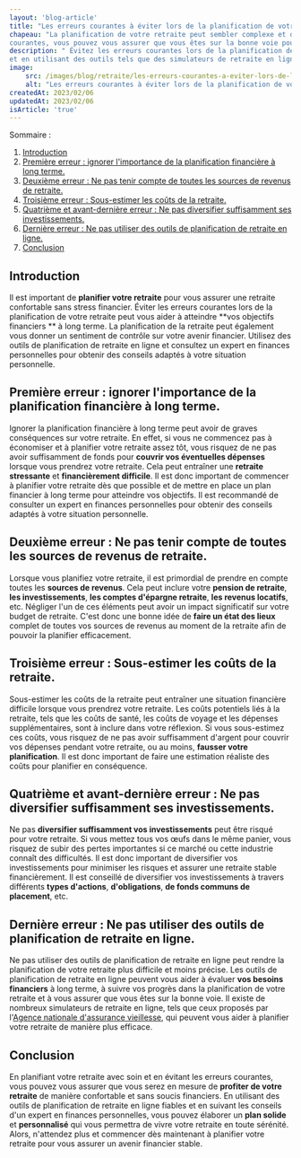 ```yaml
---
layout: 'blog-article'
title: "Les erreurs courantes à éviter lors de la planification de votre retraite."
chapeau: "La planification de votre retraite peut sembler complexe et décourageante, mais en évitant ces erreurs
courantes, vous pouvez vous assurer que vous êtes sur la bonne voie pour une retraite confortable."
description: " Évitez les erreurs courantes lors de la planification de votre retraite en suivant ces conseils pratiques
et en utilisant des outils tels que des simulateurs de retraite en ligne."
image:
    src: /images/blog/retraite/les-erreurs-courantes-a-eviter-lors-de-la-planification-de-votre-retraite.png
    alt: "Les erreurs courantes à éviter lors de la planification de votre retraite."
createdAt: 2023/02/06
updatedAt: 2023/02/06
isArticle: 'true'
---
```


<div class="mt-4 rounded-md bg-gray-100 p-4">
Sommaire :

<ol class="flex flex-col">
    <li><a href="#introduction" title="Introduction">Introduction</a></li>
    <li><a href="#première-erreur-ignorer-limportance-de-la-planification-financière-à-long-terme" title="Première erreur : ignorer l'importance de la planification financière à long terme.">Première erreur : ignorer l'importance de la planification financière à long terme.</a></li>
    <li><a href="#deuxième-erreur-ne-pas-tenir-compte-de-toutes-les-sources-de-revenus-de-retraite" title="Deuxième erreur : Ne pas tenir compte de toutes les sources de revenus de retraite.">Deuxième erreur : Ne pas tenir compte de toutes les sources de revenus de retraite.</a></li>
    <li><a href="#troisième-erreur-sous-estimer-les-coûts-de-la-retraite" title="Troisième erreur : Sous-estimer les coûts de la retraite.">Troisième erreur : Sous-estimer les coûts de la retraite.</a></li>
    <li><a href="#quatrième-et-avant-dernière-erreur-ne-pas-diversifier-suffisamment-ses-investissements" title="Quatrième et avant-dernière erreur : Ne pas diversifier suffisamment ses investissements.">Quatrième et avant-dernière erreur : Ne pas diversifier suffisamment ses investissements.</a></li>
    <li><a href="#dernière-erreur-ne-pas-utiliser-des-outils-de-planification-de-retraite-en-ligne" title="Dernière erreur : Ne pas utiliser des outils de planification de retraite en ligne.">Dernière erreur : Ne pas utiliser des outils de planification de retraite en ligne.</a></li>
    <li><a href="#conclusion" title="Conclusion">Conclusion</a></li>
</ol>
</div>

## Introduction

Il est important de **planifier votre retraite** pour vous assurer une retraite confortable sans stress financier.
Éviter
les erreurs courantes lors de la planification de votre retraite peut vous aider à atteindre **vos objectifs financiers
** à
long terme. La planification de la retraite peut également vous donner un sentiment de contrôle sur votre avenir
financier. Utilisez des outils de planification de retraite en ligne et consultez un expert en finances personnelles
pour obtenir des conseils adaptés à votre situation personnelle.

## Première erreur : ignorer l'importance de la planification financière à long terme.

Ignorer la planification financière à long terme peut avoir de graves conséquences sur votre retraite. En effet, si vous
ne commencez pas à économiser et à planifier votre retraite assez tôt, vous risquez de ne pas avoir suffisamment de
fonds
pour **couvrir vos éventuelles dépenses** lorsque vous prendrez votre retraite. Cela peut entraîner une **retraite
stressante**
et
**financièrement difficile**. Il est donc important de commencer à planifier votre retraite dès que possible et de
mettre en
place un
plan financier à long terme pour atteindre vos objectifs. Il est recommandé de consulter un expert en finances
personnelles pour obtenir des conseils adaptés à votre situation personnelle.

## Deuxième erreur : Ne pas tenir compte de toutes les sources de revenus de retraite.

Lorsque vous planifiez votre retraite, il est primordial de prendre en compte toutes les **sources de revenus**.
Cela peut inclure votre **pension de retraite**, **les investissements**, **les comptes d'épargne retraite**, **les
revenus locatifs**,
etc. Négliger l'un de ces éléments peut avoir un impact significatif sur votre budget de retraite. C'est donc une bonne
idée
de **faire un état des lieux** complet de toutes vos sources de revenus au moment de la retraite afin de pouvoir la
planifier efficacement.

## Troisième erreur : Sous-estimer les coûts de la retraite.

Sous-estimer les coûts de la retraite peut entraîner une situation financière difficile lorsque vous prendrez votre
retraite. Les coûts potentiels liés à la retraite, tels que les coûts de
santé, les coûts de voyage et les dépenses supplémentaires, sont à inclure dans votre réflexion. Si vous sous-estimez
ces coûts, vous risquez de ne pas avoir suffisamment d'argent pour couvrir vos dépenses pendant votre retraite, ou au
moins, **fausser votre planification**. Il est donc important de faire une estimation
réaliste des coûts pour planifier en conséquence.

## Quatrième et avant-dernière erreur : Ne pas diversifier suffisamment ses investissements.

Ne pas **diversifier suffisamment vos investissements** peut être risqué pour votre retraite. Si vous mettez tous vos
œufs
dans le même panier, vous risquez de subir des pertes importantes si ce marché ou cette industrie connaît des
difficultés. Il est donc important de diversifier vos investissements pour minimiser les risques et assurer une retraite
stable financièrement. Il est conseillé de diversifier vos investissements à travers différents **types d'actions**,
**d'obligations**, **de fonds communs de placement**, etc.

## Dernière erreur : Ne pas utiliser des outils de planification de retraite en ligne.

Ne pas utiliser des outils de planification de retraite en ligne peut rendre la planification de votre retraite plus
difficile et moins précise. Les outils de planification de retraite en ligne peuvent vous aider à évaluer **vos besoins
financiers** à long terme, à suivre vos progrès dans la planification de votre retraite et à vous assurer que vous êtes
sur la bonne voie. Il existe de nombreux simulateurs de retraite en
ligne, tels que ceux proposés par
l'<a href="https://www.lassuranceretraite.fr" target="_blank" title="Agence nationale d'assurance vieillesse">Agence nationale
d'assurance vieillesse</a>, qui peuvent
vous aider à planifier votre retraite de manière plus efficace.

## Conclusion

En planifiant votre retraite avec soin et en évitant les erreurs courantes, vous pouvez vous assurer que vous serez en
mesure de **profiter de votre retraite** de manière confortable et sans soucis financiers. En utilisant des outils de
planification de retraite en ligne fiables et en suivant les conseils d'un expert en finances personnelles, vous pouvez
élaborer un **plan solide** et **personnalisé** qui vous permettra de vivre votre retraite en toute sérénité. Alors, n'attendez
plus et commencer dès maintenant à planifier votre retraite pour vous assurer un avenir financier stable.